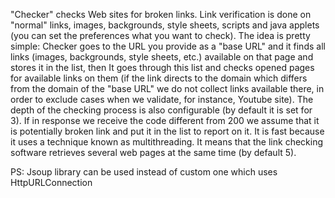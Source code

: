 "Checker" checks Web sites for broken links. Link verification is done on "normal" links, images, backgrounds, style sheets, scripts and java applets (you can set the preferences what you want to check). 
The idea is pretty simple: Checker goes to the URL you provide as a "base URL" and it finds all links (images, backgrounds, style sheets, etc.) available on that page and stores it in the list, then It goes through this list and checks opened pages for available links on them (if the link directs to the domain which differs from the domain of the "base URL" we do not collect links available there, in order to exclude cases when we validate, for instance, Youtube site). 
The depth of the checking process is also configurable (by default it is set for 3). If in response we receive the code different from 200 we assume that it is potentially broken link and put it in the list to report on it. 
It is fast because it uses a technique known as multithreading. It means that the link checking software retrieves several web pages at the same time (by default 5).

PS: Jsoup library can be used instead of custom one which uses HttpURLConnection 
